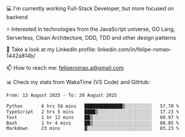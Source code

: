 💻 I'm currently working Full-Stack Developer, but more focused on backend

⚡ Interested in technologies from the JavaScript universe, GO Lang, Serverless, Clean Architecture, DDD, TDD and other design patterns

👥 Take a look at my LinkedIn profile: linkedin.com/in/felipe-romao-1442a814b/

📫 How to reach me: feliperomao.a@gmail.com

📊 Check my stats from WakaTime (VS Code) and GitHub:

<!--START_SECTION:waka-->

```txt
From: 13 August 2025 - To: 20 August 2025

Python       6 hrs 58 mins   ██████████████▒░░░░░░░░░░   57.70 %
TypeScript   2 hrs 5 mins    ████▒░░░░░░░░░░░░░░░░░░░░   17.23 %
Text         1 hr 12 mins    ██▒░░░░░░░░░░░░░░░░░░░░░░   09.97 %
Bash         1 hr 4 mins     ██▒░░░░░░░░░░░░░░░░░░░░░░   08.85 %
Markdown     23 mins         ▓░░░░░░░░░░░░░░░░░░░░░░░░   03.23 %
```

<!--END_SECTION:waka-->
